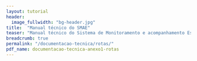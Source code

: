 ```yaml
---
layout: tutorial
header:
  image_fullwidth: "bg-header.jpg"
title:  "Manual técnico do SMAE"
teaser: "Manual técnico do Sistema de Monitoramento e acompanhamento Estratégico."
breadcrumb: true
permalink: "/documentacao-tecnica/rotas/"
pdf_name: documentacao-tecnica-anexo1-rotas
---
```

